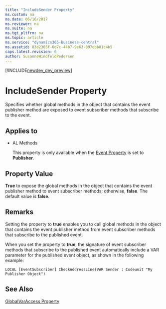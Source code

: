 ```yaml
---
title: "IncludeSender Property"
ms.custom: na
ms.date: 06/16/2017
ms.reviewer: na
ms.suite: na
ms.tgt_pltfrm: na
ms.topic: article
ms.service: "dynamics365-business-central"
ms.assetid: 83d2305f-6d7c-44b7-9e63-897ebb81c4b5
caps.latest.revision: 6
author: SusanneWindfeldPedersen
---
```


[!INCLUDE[newdev_dev_preview](../includes/newdev_dev_preview.md)]

# IncludeSender Property
Specifies whether global methods in the object that contains the event publisher method are exposed to event subscriber methods that subscribe to the event.  
  
## Applies to  
  
-   AL Methods  
  
     This property is only available when the [Event Property](devenv-event-property.md) is set to **Publisher**.  
  
## Property Value  
 **True** to expose the global methods in the object that contains the event publisher method to event subscriber methods; otherwise, **false**. The default value is **false**.  
  
## Remarks  
 Setting the property to **true** enables you to call global methods in the object that contains the event publisher method from event subscriber methods that subscribe to the published event.  
  
 When you set the property to **true**, the signature of event subscriber methods that subscribe to the published event automatically include a VAR parameter for the published event object, as shown in the following example:  
  
 `LOCAL [EventSubscriber] CheckAddressLine(VAR Sender : Codeunit "My Publisher Object")`  
  
<!--  For more information about events, see [Events in Microsoft Dynamics NAV](Events-in-Microsoft-Dynamics-NAV.md).  -->
  
## See Also  
 [GlobalVarAccess Property](devenv-globalvaraccess-property.md)   
 <!--[Publishing Events](Publishing-Events.md)   
 [Raising Events](Raising-Events.md)   
 [Subscribing to Events](Subscribing-to-Events.md)  
 [AL Method Statements](AL-Method-Statements.md) -->